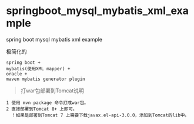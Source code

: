 # springboot_mysql_mybatis_xml_example
spring boot mysql mybatis xml example

极简化的 

    spring boot + 
    mybatis(使用XML mapper) +
    oracle + 
    maven mybatis generator plugin

> 打war包部署到Tomcat说明
    
    1 使用 mvn package 命令打成war包。
    2 直接部署到Tomcat 8+ 上即可。
      ！如果是部署到Tomcat 7 上需要下载javax.el-api-3.0.0，添加到Tomcat的lib中。